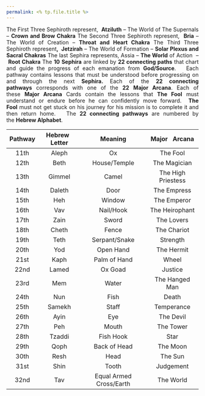 ```yaml
---
permalink: <% tp.file.title %>
---
```

<p style="text-align:justify;margin:0">The First Three Sephiroth represent,  <b>Atziluth</b> – The World of The Supernals – <b>Crown and Brow Chakra</b>
The Second Three Sephiroth represent,  <b>Bria</b> – The World of Creation – <b>Throat and Heart Chakra</b>
The Third Three Sephiroth represent<b>,  Jetzirah</b> – The World of Formation – <b>Solar Plexus and Sacral Chakras</b>
The last Sephira represents, Assia – <b>The World</b> of Action  – <b>Root Chakra</b>
The <b>10</b> <b>Sephira</b> are linked by <b>22 connecting paths</b> that chart and guide the progress of each emanation from <b>God/Source</b>.   Each pathway contains lessons that must be understood before progressing on and through the next <b>Sephira.</b>
Each of the <b>22 connecting pathways</b> corresponds with one of the <b>22</b> <b>Major Arcana</b>. Each of these <b>Major Arcana</b> Cards contain the lessons that <b>The Fool</b> must understand or endure before he can confidently move forward.  <b>The Fool</b> must not get stuck on his journey for his mission is to complete it and then return home.   The <b>22 connecting pathways</b> are numbered by the <b>Hebrew Alphabet</b>.
</p>

| **Pathway** | <p style="text-align:center;margin:0"><b>Hebrew   Letter</b></p> | <p style="text-align:center;margin:0"><b>Meaning</b></p> | <p style="text-align:center;margin:0"><b>Major   Arcana</b></p> |
| -- | -- | -- | -- |
| <p style="text-align:center;margin:0">11th</p> | <p style="text-align:center;margin:0">Aleph</p> | <p style="text-align:center;margin:0">Ox</p> | <p style="text-align:center;margin:0">The Fool</p> |
| <p style="text-align:center;margin:0">12th</p> | <p style="text-align:center;margin:0">Beth</p> | <p style="text-align:center;margin:0">House/Temple</p> | <p style="text-align:center;margin:0">The Magician</p> |
| <p style="text-align:center;margin:0">13th</p> | <p style="text-align:center;margin:0">Gimmel</p> | <p style="text-align:center;margin:0">Camel</p> | <p style="text-align:center;margin:0">The High Priestess</p> |
| <p style="text-align:center;margin:0">14th</p> | <p style="text-align:center;margin:0">Daleth</p> | <p style="text-align:center;margin:0">Door</p> | <p style="text-align:center;margin:0">The Empress</p> |
| <p style="text-align:center;margin:0">15th</p> | <p style="text-align:center;margin:0">Heh</p> | <p style="text-align:center;margin:0">Window</p> | <p style="text-align:center;margin:0">The Emperor</p> |
| <p style="text-align:center;margin:0">16th</p> | <p style="text-align:center;margin:0">Vav</p> | <p style="text-align:center;margin:0">Nail/Hook</p> | <p style="text-align:center;margin:0">The Heirophant</p> |
| <p style="text-align:center;margin:0">17th</p> | <p style="text-align:center;margin:0">Zain</p> | <p style="text-align:center;margin:0">Sword</p> | <p style="text-align:center;margin:0">The Lovers</p> |
| <p style="text-align:center;margin:0">18th</p> | <p style="text-align:center;margin:0">Cheth</p> | <p style="text-align:center;margin:0">Fence</p> | <p style="text-align:center;margin:0">The Chariot</p> |
| <p style="text-align:center;margin:0">19th</p> | <p style="text-align:center;margin:0">Teth</p> | <p style="text-align:center;margin:0">Serpant/Snake</p> | <p style="text-align:center;margin:0">Strength</p> |
| <p style="text-align:center;margin:0">20th</p> | <p style="text-align:center;margin:0">Yod</p> | <p style="text-align:center;margin:0">Open Hand</p> | <p style="text-align:center;margin:0">The Hermit</p> |
| <p style="text-align:center;margin:0">21st</p> | <p style="text-align:center;margin:0">Kaph</p> | <p style="text-align:center;margin:0">Palm of Hand</p> | <p style="text-align:center;margin:0">Wheel</p> |
| <p style="text-align:center;margin:0">22nd</p> | <p style="text-align:center;margin:0">Lamed</p> | <p style="text-align:center;margin:0">Ox Goad</p> | <p style="text-align:center;margin:0">Justice</p> |
| <p style="text-align:center;margin:0">23rd</p> | <p style="text-align:center;margin:0">Mem</p> | <p style="text-align:center;margin:0">Water</p> | <p style="text-align:center;margin:0">The Hanged Man</p> |
| <p style="text-align:center;margin:0">24th</p> | <p style="text-align:center;margin:0">Nun</p> | <p style="text-align:center;margin:0">Fish</p> | <p style="text-align:center;margin:0">Death</p> |
| <p style="text-align:center;margin:0">25th</p> | <p style="text-align:center;margin:0">Samekh</p> | <p style="text-align:center;margin:0">Staff</p> | <p style="text-align:center;margin:0">Temperance</p> |
| <p style="text-align:center;margin:0">26th</p> | <p style="text-align:center;margin:0">Ayin</p> | <p style="text-align:center;margin:0">Eye</p> | <p style="text-align:center;margin:0">The Devil</p> |
| <p style="text-align:center;margin:0">27th</p> | <p style="text-align:center;margin:0">Peh</p> | <p style="text-align:center;margin:0">Mouth</p> | <p style="text-align:center;margin:0">The Tower</p> |
| <p style="text-align:center;margin:0">28th</p> | <p style="text-align:center;margin:0">Tzaddi</p> | <p style="text-align:center;margin:0">Fish Hook</p> | <p style="text-align:center;margin:0">Star</p> |
| <p style="text-align:center;margin:0">29th</p> | <p style="text-align:center;margin:0">Qoph</p> | <p style="text-align:center;margin:0">Back of Head</p> | <p style="text-align:center;margin:0">The Moon</p> |
| <p style="text-align:center;margin:0">30th</p> | <p style="text-align:center;margin:0">Resh</p> | <p style="text-align:center;margin:0">Head</p> | <p style="text-align:center;margin:0">The Sun</p> |
| <p style="text-align:center;margin:0">31st</p> | <p style="text-align:center;margin:0">Shin</p> | <p style="text-align:center;margin:0">Tooth</p> | <p style="text-align:center;margin:0">Judgement</p> |
| <p style="text-align:center;margin:0">32nd</p> | <p style="text-align:center;margin:0">Tav</p> | <p style="text-align:center;margin:0">Equal Armed Cross/Earth</p> | <p style="text-align:center;margin:0">The World</p> |